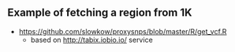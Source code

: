 
## Example of fetching a region from 1K

- https://github.com/slowkow/proxysnps/blob/master/R/get_vcf.R
    - based on http://tabix.iobio.io/ service
